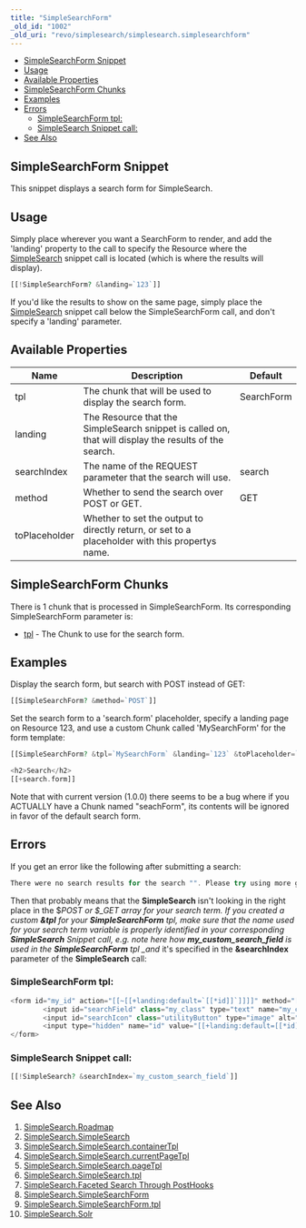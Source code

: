 ```yaml
---
title: "SimpleSearchForm"
_old_id: "1002"
_old_uri: "revo/simplesearch/simplesearch.simplesearchform"
---
```


- [SimpleSearchForm Snippet](#SimpleSearch.SimpleSearchForm-SimpleSearchFormSnippet)
- [Usage](#SimpleSearch.SimpleSearchForm-Usage)
- [Available Properties](#SimpleSearch.SimpleSearchForm-AvailableProperties)
- [SimpleSearchForm Chunks](#SimpleSearch.SimpleSearchForm-SimpleSearchFormChunks)
- [Examples](#SimpleSearch.SimpleSearchForm-Examples)
- [Errors](#SimpleSearch.SimpleSearchForm-Errors)
  - [SimpleSearchForm tpl:](#SimpleSearch.SimpleSearchForm-SimpleSearchFormtpl%3A)
  - [SimpleSearch Snippet call:](#SimpleSearch.SimpleSearchForm-SimpleSearchSnippetcall%3A)
- [See Also](#SimpleSearch.SimpleSearchForm-SeeAlso)



## SimpleSearchForm Snippet

This snippet displays a search form for SimpleSearch.

## Usage

Simply place wherever you want a SearchForm to render, and add the 'landing' property to the call to specify the Resource where the [SimpleSearch](/extras/revo/simplesearch/simplesearch.simplesearch "SimpleSearch.SimpleSearch") snippet call is located (which is where the results will display).

``` php 
[[!SimpleSearchForm? &landing=`123`]]
```

If you'd like the results to show on the same page, simply place the [SimpleSearch](/extras/revo/simplesearch/simplesearch.simplesearch "SimpleSearch.SimpleSearch") snippet call below the SimpleSearchForm call, and don't specify a 'landing' parameter.

## Available Properties

| Name | Description | Default |
|------|-------------|---------|
| tpl | The chunk that will be used to display the search form. | SearchForm |
| landing | The Resource that the SimpleSearch snippet is called on, that will display the results of the search. |  |
| searchIndex | The name of the REQUEST parameter that the search will use. | search |
| method | Whether to send the search over POST or GET. | GET |
| toPlaceholder | Whether to set the output to directly return, or set to a placeholder with this propertys name. |  |

## SimpleSearchForm Chunks

There is 1 chunk that is processed in SimpleSearchForm. Its corresponding SimpleSearchForm parameter is:

- [tpl](/extras/revo/simplesearch/simplesearch.simplesearchform/simplesearch.simplesearchform.tpl "SimpleSearch.SimpleSearchForm.tpl") - The Chunk to use for the search form.

## Examples

Display the search form, but search with POST instead of GET:

``` php 
[[SimpleSearchForm? &method=`POST`]]
```

Set the search form to a 'search.form' placeholder, specify a landing page on Resource 123, and use a custom Chunk called 'MySearchForm' for the form template:

``` php 
[[SimpleSearchForm? &tpl=`MySearchForm` &landing=`123` &toPlaceholder=`search.form`]]

<h2>Search</h2>
[[+search.form]]
```

Note that with current version (1.0.0) there seems to be a bug where if you ACTUALLY have a Chunk named "seachForm", its contents will be ignored in favor of the default search form.

## Errors

If you get an error like the following after submitting a search:

``` php 
There were no search results for the search "". Please try using more general terms to get more results.
```

Then that probably means that the **SimpleSearch** isn't looking in the right place in the $_POST or $\_GET array for your search term. If you created a custom **&tpl** for your **SimpleSearchForm** tpl, make sure that the name used for your search term variable is properly identified in your corresponding **SimpleSearch** Snippet call, e.g. note here how **my\_custom\_search\_field** is used in the **SimpleSearchForm** tpl \_and_ it's specified in the **&searchIndex** parameter of the **SimpleSearch** call:

### SimpleSearchForm tpl:

``` php 
<form id="my_id" action="[[~[[+landing:default=`[[*id]]`]]]]" method="[[+method:default=`get`]]">
        <input id="searchField" class="my_class" type="text" name="my_custom_search_field" value="[[+searchValue:default=`Search the site`]]"/>
        <input id="searchIcon" class="utilityButton" type="image" alt="Search" src="/assets/templates/my/images/searchButton.png">
        <input type="hidden" name="id" value="[[+landing:default=[[*id]]]]" />
</form>
```

### SimpleSearch Snippet call:

``` php 
[[!SimpleSearch? &searchIndex=`my_custom_search_field`]]
```

## See Also

1. [SimpleSearch.Roadmap](/extras/revo/simplesearch/simplesearch.roadmap)
2. [SimpleSearch.SimpleSearch](/extras/revo/simplesearch/simplesearch.simplesearch)
  1. [SimpleSearch.SimpleSearch.containerTpl](/extras/revo/simplesearch/simplesearch.simplesearch/simplesearch.simplesearch.containertpl)
  2. [SimpleSearch.SimpleSearch.currentPageTpl](/extras/revo/simplesearch/simplesearch.simplesearch/simplesearch.simplesearch.currentpagetpl)
  3. [SimpleSearch.SimpleSearch.pageTpl](/extras/revo/simplesearch/simplesearch.simplesearch/simplesearch.simplesearch.pagetpl)
  4. [SimpleSearch.SimpleSearch.tpl](/extras/revo/simplesearch/simplesearch.simplesearch/simplesearch.simplesearch.tpl)
  5. [SimpleSearch.Faceted Search Through PostHooks](/extras/revo/simplesearch/simplesearch.simplesearch/simplesearch.faceted-search-through-posthooks)
3. [SimpleSearch.SimpleSearchForm](/extras/revo/simplesearch/simplesearch.simplesearchform)
  1. [SimpleSearch.SimpleSearchForm.tpl](/extras/revo/simplesearch/simplesearch.simplesearchform/simplesearch.simplesearchform.tpl)
4. [SimpleSearch.Solr](/extras/revo/simplesearch/simplesearch.solr)
